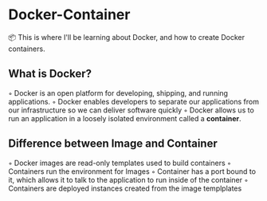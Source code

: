 # Docker-Container

📦 This is where I'll be learning about Docker, and how to create Docker containers.

## What is Docker?

◦ Docker is an open platform for developing, shipping, and running applications.
◦ Docker enables developers to separate our applications from our infrastructure so we can deliver software quickly
◦ Docker allows us to run an application in a loosely isolated environment called a **container**.

## Difference between Image and Container

◦ Docker images are read-only templates used to build containers
◦ Containers run the environment for Images
◦ Container has a port bound to it, which allows it to talk to the application to run inside of the container
◦ Containers are deployed instances created from the image templplates
